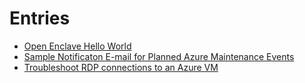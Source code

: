 # Entries
- [Open Enclave Hello World](./openenclave-helloworld.md)
- [Sample Notificaton E-mail for Planned Azure Maintenance Events](./notification-for-planned-azure-maintenance-events.md)
- [Troubleshoot RDP connections to an Azure VM](./troubleshoot-rdp-connection.md)